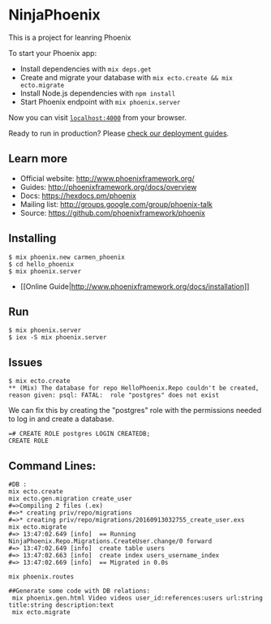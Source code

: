 # NinjaPhoenix

This is a project for leanring Phoenix 

To start your Phoenix app:

  * Install dependencies with `mix deps.get`
  * Create and migrate your database with `mix ecto.create && mix ecto.migrate`
  * Install Node.js dependencies with `npm install`
  * Start Phoenix endpoint with `mix phoenix.server`

Now you can visit [`localhost:4000`](http://localhost:4000) from your browser.

Ready to run in production? Please [check our deployment guides](http://www.phoenixframework.org/docs/deployment).

## Learn more

  * Official website: http://www.phoenixframework.org/
  * Guides: http://phoenixframework.org/docs/overview
  * Docs: https://hexdocs.pm/phoenix
  * Mailing list: http://groups.google.com/group/phoenix-talk
  * Source: https://github.com/phoenixframework/phoenix
## Installing

  ```
  $ mix phoenix.new carmen_phoenix
  $ cd hello_phoenix
  $ mix phoenix.server
  ```
* [[Online Guide|http://www.phoenixframework.org/docs/installation]]

## Run

  ```
  $ mix phoenix.server
  $ iex -S mix phoenix.server
  ```
## Issues
```
$ mix ecto.create
** (Mix) The database for repo HelloPhoenix.Repo couldn't be created, reason given: psql: FATAL:  role "postgres" does not exist
```

  We can fix this by creating the "postgres" role with the permissions needed to log in and create a database.

```
=# CREATE ROLE postgres LOGIN CREATEDB;
CREATE ROLE
```
## Command Lines:

```
#DB :
mix ecto.create
mix ecto.gen.migration create_user
#=>Compiling 2 files (.ex)
#=>* creating priv/repo/migrations
#=>* creating priv/repo/migrations/20160913032755_create_user.exs
mix ecto.migrate
#=> 13:47:02.649 [info]  == Running NinjaPhoenix.Repo.Migrations.CreateUser.change/0 forward
#=> 13:47:02.649 [info]  create table users
#=> 13:47:02.663 [info]  create index users_username_index
#=> 13:47:02.669 [info]  == Migrated in 0.0s

mix phoenix.routes

##Generate some code with DB relations:
 mix phoenix.gen.html Video videos user_id:references:users url:string title:string description:text
 mix ecto.migrate
```
